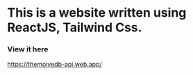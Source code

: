 # This is a website written using ReactJS, Tailwind Css.
### View it here 
https://themoivedb-api.web.app/